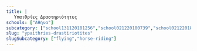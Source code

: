 ```yaml
---
title: |
   Υπαιθρίες Δραστηριότητες
schools: ["Αθήνα"]
subcategory: ["school131120181256","school021220180739","school021220180348","school021220180403","school131120181158","school131120181212","school021220180417","school131120181227","school021220180432","school021220180500","school131120181241","school021220180515","school131120181324"]
slug: "ypaithries-drastiriotites"
slugSubcategory: ["flying","horse-riding"]
---
```




